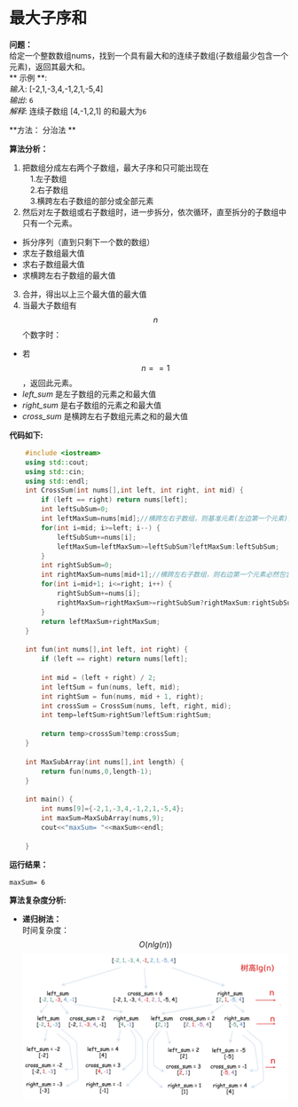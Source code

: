 # 最大子序和
**问题：**  
给定一个整数数组nums，找到一个具有最大和的连续子数组(子数组最少包含一个元素)，返回其最大和。  
** 示例 **:  
*输入*: [-2,1,-3,4,-1,2,1,-5,4]  
*输出*: `6`  
*解释*: 连续子数组 [4,-1,2,1] 的和最大为`6`

**方法： 分治法 **

**算法分析：**
1. 把数组分成左右两个子数组，最大子序和只可能出现在  
　1.左子数组   
　2.右子数组  
　3.横跨左右子数组的部分或全部元素   
2. 然后对左子数组或右子数组时，进一步拆分，依次循环，直至拆分的子数组中只有一个元素。
 * 拆分序列（直到只剩下一个数的数组）
 * 求左子数组最大值
 * 求右子数组最大值
 * 求横跨左右子数组的最大值
3. 合并，得出以上三个最大值的最大值
4. 当最大子数组有 $$n$$ 个数字时：
 * 若 $$n==1$$，返回此元素。
 * *left_sum* 是左子数组的元素之和最大值
 * *right_sum* 是右子数组的元素之和最大值
 * *cross_sum* 是横跨左右子数组元素之和的最大值

**代码如下:**
```cpp
    #include <iostream>
    using std::cout;
    using std::cin;
    using std::endl;
    int CrossSum(int nums[],int left, int right, int mid) {
        if (left == right) return nums[left];
        int leftSubSum=0;
        int leftMaxSum=nums[mid];//横跨左右子数组，则基准元素(左边第一个元素)必然包含在内
        for(int i=mid; i>=left; i--) {
            leftSubSum+=nums[i];
            leftMaxSum=leftMaxSum>=leftSubSum?leftMaxSum:leftSubSum;
        }
        int rightSubSum=0;
        int rightMaxSum=nums[mid+1];//横跨左右子数组，则右边第一个元素必然包含在内
        for(int i=mid+1; i<=right; i++) {
            rightSubSum+=nums[i];
            rightMaxSum=rightMaxSum>=rightSubSum?rightMaxSum:rightSubSum;
        }
        return leftMaxSum+rightMaxSum;
    }

    int fun(int nums[],int left, int right) {
        if (left == right) return nums[left];
        
        int mid = (left + right) / 2;
        int leftSum = fun(nums, left, mid);
        int rightSum = fun(nums, mid + 1, right);
        int crossSum = CrossSum(nums, left, right, mid);
        int temp=leftSum>rightSum?leftSum:rightSum;

        return temp>crossSum?temp:crossSum;
    }

    int MaxSubArray(int nums[],int length) {
        return fun(nums,0,length-1);
    }

    int main() {
        int nums[9]={-2,1,-3,4,-1,2,1,-5,4};
        int maxSum=MaxSubArray(nums,9);
        cout<<"maxSum= "<<maxSum<<endl;

    }
```
**运行结果：**  
```
maxSum= 6
```

**算法复杂度分析:**  
  * **递归树法：**  
时间复杂度：$$O(nlg(n))$$
![1-1](picture/1-1.jpeg)

